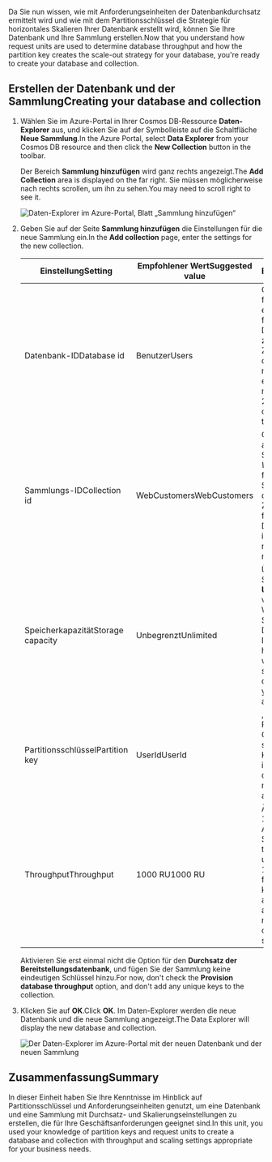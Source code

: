 <span data-ttu-id="e6437-101">Da Sie nun wissen, wie mit Anforderungseinheiten der Datenbankdurchsatz ermittelt wird und wie mit dem Partitionsschlüssel die Strategie für horizontales Skalieren Ihrer Datenbank erstellt wird, können Sie Ihre Datenbank und Ihre Sammlung erstellen.</span><span class="sxs-lookup"><span data-stu-id="e6437-101">Now that you understand how request units are used to determine database throughput and how the partition key creates the scale-out strategy for your database, you're ready to create your database and collection.</span></span>

## <a name="creating-your-database-and-collection"></a><span data-ttu-id="e6437-102">Erstellen der Datenbank und der Sammlung</span><span class="sxs-lookup"><span data-stu-id="e6437-102">Creating your database and collection</span></span>

1. <span data-ttu-id="e6437-103">Wählen Sie im Azure-Portal in Ihrer Cosmos DB-Ressource **Daten-Explorer** aus, und klicken Sie auf der Symbolleiste auf die Schaltfläche **Neue Sammlung**.</span><span class="sxs-lookup"><span data-stu-id="e6437-103">In the Azure Portal, select **Data Explorer** from your Cosmos DB resource and then click the **New Collection** button in the toolbar.</span></span>
    
    <span data-ttu-id="e6437-104">Der Bereich **Sammlung hinzufügen** wird ganz rechts angezeigt.</span><span class="sxs-lookup"><span data-stu-id="e6437-104">The **Add Collection** area is displayed on the far right.</span></span> <span data-ttu-id="e6437-105">Sie müssen möglicherweise nach rechts scrollen, um ihn zu sehen.</span><span class="sxs-lookup"><span data-stu-id="e6437-105">You may need to scroll right to see it.</span></span>

    ![Daten-Explorer im Azure-Portal, Blatt „Sammlung hinzufügen“](../media/5-create-a-database-and-collection/azure-cosmosdb-data-explorer.png)

2. <span data-ttu-id="e6437-107">Geben Sie auf der Seite **Sammlung hinzufügen** die Einstellungen für die neue Sammlung ein.</span><span class="sxs-lookup"><span data-stu-id="e6437-107">In the **Add collection** page, enter the settings for the new collection.</span></span>

    <span data-ttu-id="e6437-108">Einstellung</span><span class="sxs-lookup"><span data-stu-id="e6437-108">Setting</span></span> | <span data-ttu-id="e6437-109">Empfohlener Wert</span><span class="sxs-lookup"><span data-stu-id="e6437-109">Suggested value</span></span> | <span data-ttu-id="e6437-110">BESCHREIBUNG</span><span class="sxs-lookup"><span data-stu-id="e6437-110">Description</span></span>
    --------|-----------------|-------------
    <span data-ttu-id="e6437-111">Datenbank-ID</span><span class="sxs-lookup"><span data-stu-id="e6437-111">Database id</span></span>      | <span data-ttu-id="e6437-112">Benutzer</span><span class="sxs-lookup"><span data-stu-id="e6437-112">Users</span></span>         | <span data-ttu-id="e6437-113">Geben Sie *Users* als Namen für die neue Datenbank ein.</span><span class="sxs-lookup"><span data-stu-id="e6437-113">Enter *Users* as the name for the new database.</span></span> <span data-ttu-id="e6437-114">Datenbanknamen müssen zwischen 1 und 255 Zeichen lang sein und dürfen weder /, \\, #, ? noch nachgestellte Leerzeichen enthalten.</span><span class="sxs-lookup"><span data-stu-id="e6437-114">Database names must contain from 1 through 255 characters, and they cannot contain /, \\, #, ?, or a trailing space.</span></span>
    <span data-ttu-id="e6437-115">Sammlungs-ID</span><span class="sxs-lookup"><span data-stu-id="e6437-115">Collection id</span></span>    | <span data-ttu-id="e6437-116">WebCustomers</span><span class="sxs-lookup"><span data-stu-id="e6437-116">WebCustomers</span></span>  | <span data-ttu-id="e6437-117">Geben Sie *WebCustomers* als Namen für die neue Sammlung ein.</span><span class="sxs-lookup"><span data-stu-id="e6437-117">Enter *WebCustomers* as the name for your new collection.</span></span> <span data-ttu-id="e6437-118">Für Sammlungs-IDs gelten dieselben Zeichenanforderungen wie für Datenbanknamen.</span><span class="sxs-lookup"><span data-stu-id="e6437-118">Collection ids have the same character requirements as database names.</span></span>
    <span data-ttu-id="e6437-119">Speicherkapazität</span><span class="sxs-lookup"><span data-stu-id="e6437-119">Storage capacity</span></span> | <span data-ttu-id="e6437-120">Unbegrenzt</span><span class="sxs-lookup"><span data-stu-id="e6437-120">Unlimited</span></span>     | <span data-ttu-id="e6437-121">Übernehmen Sie den Standardwert **Unbegrenzt**.</span><span class="sxs-lookup"><span data-stu-id="e6437-121">Use the default value of **Unlimited**.</span></span> <span data-ttu-id="e6437-122">Dieser Wert ist die Speicherkapazität der Datenbank, und damit kann Ihre Datenbank nach Bedarf horizontal skaliert werden.</span><span class="sxs-lookup"><span data-stu-id="e6437-122">This value is the storage capacity of the database, and it enables your database to scale out as needed.</span></span>
    <span data-ttu-id="e6437-123">Partitionsschlüssel</span><span class="sxs-lookup"><span data-stu-id="e6437-123">Partition key</span></span>    | <span data-ttu-id="e6437-124">UserId</span><span class="sxs-lookup"><span data-stu-id="e6437-124">UserId</span></span>        | <span data-ttu-id="e6437-125">„UserID“ ist ein guter Partitionsschlüssel für ein Onlinehändlerszenario, da sich viele Abfragen auf die Kunden-ID beziehen.</span><span class="sxs-lookup"><span data-stu-id="e6437-125">UserID is a good partition key for an online retail scenario, as so many queries are based around the customer ID.</span></span>
    <span data-ttu-id="e6437-126">Throughput</span><span class="sxs-lookup"><span data-stu-id="e6437-126">Throughput</span></span>       |<span data-ttu-id="e6437-127">1000 RU</span><span class="sxs-lookup"><span data-stu-id="e6437-127">1000 RU</span></span>        | <span data-ttu-id="e6437-128">Ändern Sie den Durchsatz in 1000 Anforderungseinheiten pro Sekunde (RU/s).</span><span class="sxs-lookup"><span data-stu-id="e6437-128">Change the throughput to 1000 request units per second (RU/s).</span></span> <span data-ttu-id="e6437-129">1000 ist der Mindestwert für RU/s, den Sie festlegen können, um die automatische Skalierung zu aktivieren.</span><span class="sxs-lookup"><span data-stu-id="e6437-129">1000 is the minimum RU/s value you can set to enable automatic scaling.</span></span>
    
    <span data-ttu-id="e6437-130">Aktivieren Sie erst einmal nicht die Option für den **Durchsatz der Bereitstellungsdatenbank**, und fügen Sie der Sammlung keine eindeutigen Schlüssel hinzu.</span><span class="sxs-lookup"><span data-stu-id="e6437-130">For now, don't check the **Provision database throughput** option, and don't add any unique keys to the collection.</span></span> 
    
3. <span data-ttu-id="e6437-131">Klicken Sie auf **OK**.</span><span class="sxs-lookup"><span data-stu-id="e6437-131">Click **OK**.</span></span> <span data-ttu-id="e6437-132">Im Daten-Explorer werden die neue Datenbank und die neue Sammlung angezeigt.</span><span class="sxs-lookup"><span data-stu-id="e6437-132">The Data Explorer will display the new database and collection.</span></span>

    ![Der Daten-Explorer im Azure-Portal mit der neuen Datenbank und der neuen Sammlung](../media/5-create-a-database-and-collection/azure-cosmos-db-new-collection.png)

## <a name="summary"></a><span data-ttu-id="e6437-134">Zusammenfassung</span><span class="sxs-lookup"><span data-stu-id="e6437-134">Summary</span></span>

<span data-ttu-id="e6437-135">In dieser Einheit haben Sie Ihre Kenntnisse im Hinblick auf Partitionsschlüssel und Anforderungseinheiten genutzt, um eine Datenbank und eine Sammlung mit Durchsatz- und Skalierungseinstellungen zu erstellen, die für Ihre Geschäftsanforderungen geeignet sind.</span><span class="sxs-lookup"><span data-stu-id="e6437-135">In this unit, you used your knowledge of partition keys and request units to create a database and collection with throughput and scaling settings appropriate for your business needs.</span></span>